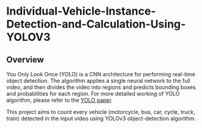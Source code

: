 # Individual-Vehicle-Instance-Detection-and-Calculation-Using-YOLOV3
## Overview
You Only Look Once (YOLO) is a CNN architecture for performing real-time object detection. The algorithm applies a single neural network to the full video, and then divides the video into regions and predicts bounding boxes and probabilities for each region. For more detailed working of YOLO algorithm, please refer to the [YOLO paper](https://pjreddie.com/media/files/papers/YOLOv3.pdf). 

This project aims to count every vehicle (motorcycle, bus, car, cycle, truck, train) detected in the input video using YOLOv3 object-detection algorithm.

